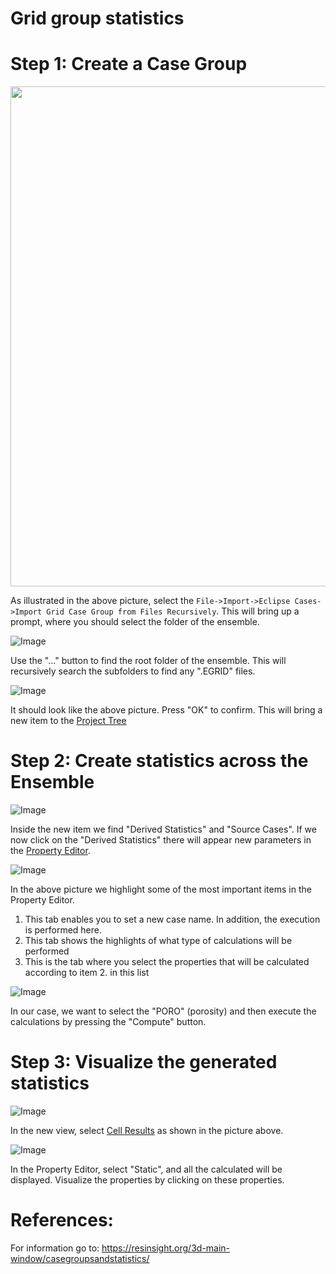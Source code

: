 # Grid group statistics

# Step 1: Create a Case Group

<img src="Resources/Pictures/import_grid_case_group.png" width="800">

As illustrated in the above picture, select the `File->Import->Eclipse Cases->Import Grid Case Group from Files Recursively`. This will bring up a prompt, where you should select the folder of the ensemble.

![Image](Resources/Pictures/find_ensemble.png)

Use the "..." button to find the root folder of the ensemble. This will recursively search the subfolders to find any ".EGRID" files.

![Image](Resources/Pictures/selected_cases.png)

It should look like the above picture. Press "OK" to confirm. This will bring a new item to the [Project Tree](../graphical-user-interface/graphical-user-interface.md#project-tree)


# Step 2: Create statistics across the Ensemble

![Image](Resources/Pictures/select_statistics.png)

Inside the new item we find "Derived Statistics" and "Source Cases". If we now click on the "Derived Statistics" there will appear new parameters in the [Property Editor](../graphical-user-interface/graphical-user-interface.md#property-editor). 

![Image](Resources/Pictures/select_properties.png) 

In the above picture we highlight some of the most important items in the Property Editor. 
1. This tab enables you to set a new case name. In addition, the execution is performed here.
2. This tab shows the highlights of what type of calculations will be performed
3. This is the tab where you select the properties that will be calculated according to item 2. in this list

![Image](Resources/Pictures/compute.png)

In our case, we want to select the "PORO" (porosity) and then execute the calculations by pressing the "Compute" button.

# Step 3: Visualize the generated statistics

![Image](Resources/Pictures/cell_results.png)

In the new view, select [Cell Results](../graphical-user-interface/graphical-user-interface.md#cell-results) as shown in the picture above.

![Image](Resources/Pictures/poro_calculation.png)

In the Property Editor, select "Static", and all the calculated will be displayed. Visualize the properties by clicking on these properties.

# References:

For information go to: https://resinsight.org/3d-main-window/casegroupsandstatistics/